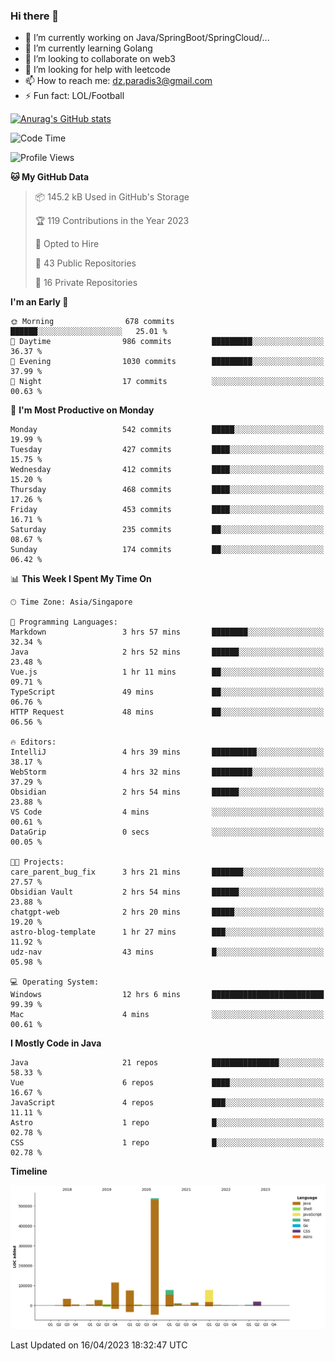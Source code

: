### Hi there 👋

- 🔭 I’m currently working on Java/SpringBoot/SpringCloud/...
- 🌱 I’m currently learning Golang
- 👯 I’m looking to collaborate on web3
- 🤔 I’m looking for help with leetcode
- 📫 How to reach me: dz.paradis3@gmail.com
- ⚡ Fun fact: LOL/Football

[![Anurag's GitHub stats](https://github-readme-stats.vercel.app/api?username=xiumu2017&show_icons=true&theme=radical)](https://github.com/anuraghazra/github-readme-stats)

<!--
**xiumu2017/xiumu2017** is a ✨ _special_ ✨ repository because its `README.md` (this file) appears on your GitHub profile.

Here are some ideas to get you started:

- 🔭 I’m currently working on ...
- 🌱 I’m currently learning ...
- 👯 I’m looking to collaborate on ...
- 🤔 I’m looking for help with ...
- 💬 Ask me about ...
- 📫 How to reach me: ...
- 😄 Pronouns: ...
- ⚡ Fun fact: ...
-->

<!--START_SECTION:waka-->
![Code Time](http://img.shields.io/badge/Code%20Time-1%2C341%20hrs%2051%20mins-blue)

![Profile Views](http://img.shields.io/badge/Profile%20Views-0-blue)

**🐱 My GitHub Data** 

> 📦 145.2 kB Used in GitHub's Storage 
 > 
> 🏆 119 Contributions in the Year 2023
 > 
> 💼 Opted to Hire
 > 
> 📜 43 Public Repositories 
 > 
> 🔑 16 Private Repositories 
 > 
**I'm an Early 🐤** 

```text
🌞 Morning                678 commits         ██████░░░░░░░░░░░░░░░░░░░   25.01 % 
🌆 Daytime                986 commits         █████████░░░░░░░░░░░░░░░░   36.37 % 
🌃 Evening                1030 commits        █████████░░░░░░░░░░░░░░░░   37.99 % 
🌙 Night                  17 commits          ░░░░░░░░░░░░░░░░░░░░░░░░░   00.63 % 
```
📅 **I'm Most Productive on Monday** 

```text
Monday                   542 commits         █████░░░░░░░░░░░░░░░░░░░░   19.99 % 
Tuesday                  427 commits         ████░░░░░░░░░░░░░░░░░░░░░   15.75 % 
Wednesday                412 commits         ████░░░░░░░░░░░░░░░░░░░░░   15.20 % 
Thursday                 468 commits         ████░░░░░░░░░░░░░░░░░░░░░   17.26 % 
Friday                   453 commits         ████░░░░░░░░░░░░░░░░░░░░░   16.71 % 
Saturday                 235 commits         ██░░░░░░░░░░░░░░░░░░░░░░░   08.67 % 
Sunday                   174 commits         ██░░░░░░░░░░░░░░░░░░░░░░░   06.42 % 
```


📊 **This Week I Spent My Time On** 

```text
🕑︎ Time Zone: Asia/Singapore

💬 Programming Languages: 
Markdown                 3 hrs 57 mins       ████████░░░░░░░░░░░░░░░░░   32.34 % 
Java                     2 hrs 52 mins       ██████░░░░░░░░░░░░░░░░░░░   23.48 % 
Vue.js                   1 hr 11 mins        ██░░░░░░░░░░░░░░░░░░░░░░░   09.71 % 
TypeScript               49 mins             ██░░░░░░░░░░░░░░░░░░░░░░░   06.76 % 
HTTP Request             48 mins             ██░░░░░░░░░░░░░░░░░░░░░░░   06.56 % 

🔥 Editors: 
IntelliJ                 4 hrs 39 mins       ██████████░░░░░░░░░░░░░░░   38.17 % 
WebStorm                 4 hrs 32 mins       █████████░░░░░░░░░░░░░░░░   37.29 % 
Obsidian                 2 hrs 54 mins       ██████░░░░░░░░░░░░░░░░░░░   23.88 % 
VS Code                  4 mins              ░░░░░░░░░░░░░░░░░░░░░░░░░   00.61 % 
DataGrip                 0 secs              ░░░░░░░░░░░░░░░░░░░░░░░░░   00.05 % 

🐱‍💻 Projects: 
care_parent_bug_fix      3 hrs 21 mins       ███████░░░░░░░░░░░░░░░░░░   27.57 % 
Obsidian Vault           2 hrs 54 mins       ██████░░░░░░░░░░░░░░░░░░░   23.88 % 
chatgpt-web              2 hrs 20 mins       █████░░░░░░░░░░░░░░░░░░░░   19.20 % 
astro-blog-template      1 hr 27 mins        ███░░░░░░░░░░░░░░░░░░░░░░   11.92 % 
udz-nav                  43 mins             █░░░░░░░░░░░░░░░░░░░░░░░░   05.98 % 

💻 Operating System: 
Windows                  12 hrs 6 mins       █████████████████████████   99.39 % 
Mac                      4 mins              ░░░░░░░░░░░░░░░░░░░░░░░░░   00.61 % 
```

**I Mostly Code in Java** 

```text
Java                     21 repos            ███████████████░░░░░░░░░░   58.33 % 
Vue                      6 repos             ████░░░░░░░░░░░░░░░░░░░░░   16.67 % 
JavaScript               4 repos             ███░░░░░░░░░░░░░░░░░░░░░░   11.11 % 
Astro                    1 repo              █░░░░░░░░░░░░░░░░░░░░░░░░   02.78 % 
CSS                      1 repo              █░░░░░░░░░░░░░░░░░░░░░░░░   02.78 % 
```



**Timeline**

![Lines of Code chart](https://raw.githubusercontent.com/xiumu2017/xiumu2017/main/assets/bar_graph.png)


 Last Updated on 16/04/2023 18:32:47 UTC
<!--END_SECTION:waka-->
